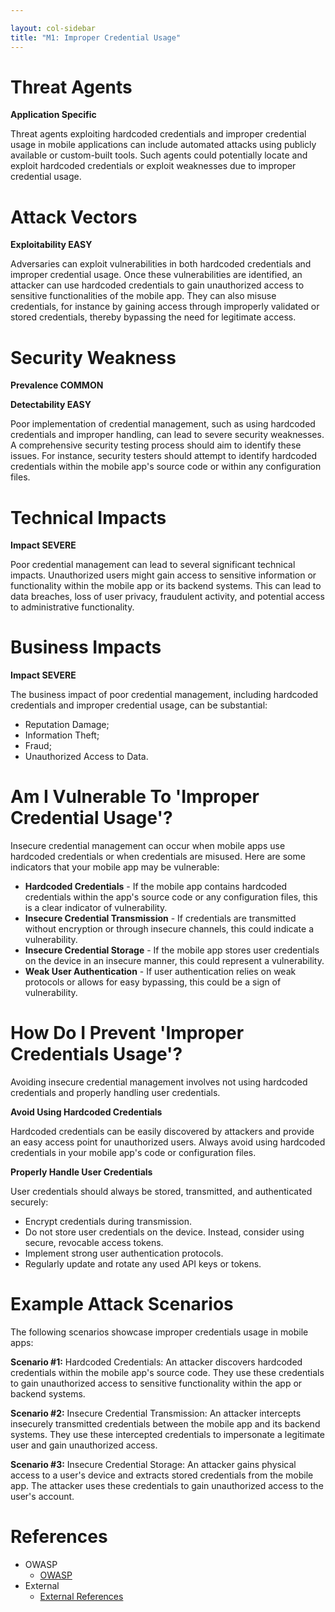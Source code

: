 ```yaml
---

layout: col-sidebar
title: "M1: Improper Credential Usage"
---
```


# Threat Agents

**Application Specific**

Threat agents exploiting hardcoded credentials and improper credential usage in mobile applications can include automated attacks using publicly available or custom-built tools. Such agents could potentially locate and exploit hardcoded credentials or exploit weaknesses due to improper credential usage.

# Attack Vectors

**Exploitability EASY**

Adversaries can exploit vulnerabilities in both hardcoded credentials and improper credential usage. Once these vulnerabilities are identified, an attacker can use hardcoded credentials to gain unauthorized access to sensitive functionalities of the mobile app. They can also misuse credentials, for instance by gaining access through improperly validated or stored credentials, thereby bypassing the need for legitimate access.

# Security Weakness

**Prevalence COMMON**

**Detectability EASY**

Poor implementation of credential management, such as using hardcoded credentials and improper handling, can lead to severe security weaknesses. A comprehensive security testing process should aim to identify these issues. For instance, security testers should attempt to identify hardcoded credentials within the mobile app's source code or within any configuration files.

# Technical Impacts

**Impact SEVERE**

Poor credential management can lead to several significant technical impacts. Unauthorized users might gain access to sensitive information or functionality within the mobile app or its backend systems. This can lead to data breaches, loss of user privacy, fraudulent activity, and potential access to administrative functionality.

# Business Impacts

**Impact SEVERE**

The business impact of poor credential management, including hardcoded credentials and improper credential usage, can be substantial:

* Reputation Damage;
* Information Theft;
* Fraud;
* Unauthorized Access to Data.

# Am I Vulnerable To 'Improper Credential Usage'?

Insecure credential management can occur when mobile apps use hardcoded credentials or when credentials are misused. Here are some indicators that your mobile app may be vulnerable:

* **Hardcoded Credentials** - If the mobile app contains hardcoded credentials within the app's source code or any configuration files, this is a clear indicator of vulnerability.
* **Insecure Credential Transmission** - If credentials are transmitted without encryption or through insecure channels, this could indicate a vulnerability.
* **Insecure Credential Storage** - If the mobile app stores user credentials on the device in an insecure manner, this could represent a vulnerability.
* **Weak User Authentication** - If user authentication relies on weak protocols or allows for easy bypassing, this could be a sign of vulnerability.

# How Do I Prevent 'Improper Credentials Usage'?

Avoiding insecure credential management involves not using hardcoded credentials and properly handling user credentials.

**Avoid Using Hardcoded Credentials**

Hardcoded credentials can be easily discovered by attackers and provide an easy access point for unauthorized users. Always avoid using hardcoded credentials in your mobile app's code or configuration files.

**Properly Handle User Credentials**

User credentials should always be stored, transmitted, and authenticated securely:

* Encrypt credentials during transmission.
* Do not store user credentials on the device. Instead, consider using secure, revocable access tokens.
* Implement strong user authentication protocols.
* Regularly update and rotate any used API keys or tokens.

# Example Attack Scenarios

The following scenarios showcase improper credentials usage in mobile apps:

**Scenario #1:** Hardcoded Credentials: An attacker discovers hardcoded credentials within the mobile app's source code. They use these credentials to gain unauthorized access to sensitive functionality within the app or backend systems.

**Scenario #2:** Insecure Credential Transmission: An attacker intercepts insecurely transmitted credentials between the mobile app and its backend systems. They use these intercepted credentials to impersonate a legitimate user and gain unauthorized access.

**Scenario #3:** Insecure Credential Storage: An attacker gains physical access to a user's device and extracts stored credentials from the mobile app. The attacker uses these credentials to gain unauthorized access to the user's account.

# References

- OWASP
    - [OWASP](https://www.owasp.org/index.php/OWASP_Top_Ten)
- External
    - [External References](http://cwe.mitre.org/)
